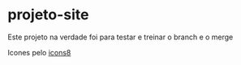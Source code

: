 # projeto-site
 Este projeto na verdade foi para testar e treinar o branch e o merge

Icones pelo [icons8](https://icons8.com/)